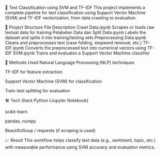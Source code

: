 💬 Text Classification using SVM and TF-IDF
This project implements a complete pipeline for text classification using Support Vector Machine (SVM) and TF-IDF vectorization, from data crawling to evaluation.

📌 Project Structure
File	Description
Crawl Data.ipynb	Scrapes or loads raw textual data for training
Pelabelan Data dan Split Data.ipynb	Labels the dataset and splits it into training/testing sets
Preprocessing Data.ipynb	Cleans and preprocesses text (case folding, stopword removal, etc.)
TF-IDF.ipynb	Converts the preprocessed text into numerical vectors using TF-IDF
SVM.ipynb	Trains and evaluates a Support Vector Machine classifier

🧠 Methods Used
Natural Language Processing (NLP) techniques

TF-IDF for feature extraction

Support Vector Machine (SVM) for classification

Train-test splitting for evaluation

🛠️ Tech Stack
Python (Jupyter Notebook)

scikit-learn

pandas, numpy

BeautifulSoup / requests (if scraping is used)

📈 Result
This workflow helps classify text data (e.g., sentiment, topic, etc.) with measurable performance using SVM accuracy and evaluation metrics.
